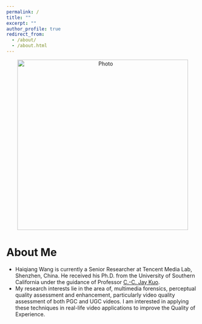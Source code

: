 ```yaml
---
permalink: /
title: ""
excerpt: ""
author_profile: true
redirect_from:
  - /about/
  - /about.html
---
```


<p align="center">
  <img src="https://i.loli.net/2020/06/12/mpC1tezlGnWgSDM.jpg" alt="Photo" style="width: 450px;"/>
</p>

# About Me
* Haiqiang Wang is currently a Senior Researcher at Tencent Media Lab, Shenzhen, China. He received his Ph.D. from the University of Southern California under the guidance of Professor [C.-C. Jay Kuo](http://mcl.usc.edu/people/cckuo/).
* My research interests lie in the area of, multimedia forensics, perceptual quality assessment and enhancement, particularly video quality assessment of both PGC and UGC videos. I am interested in applying these techniques in real-life video applications to improve the Quality of Experience.

